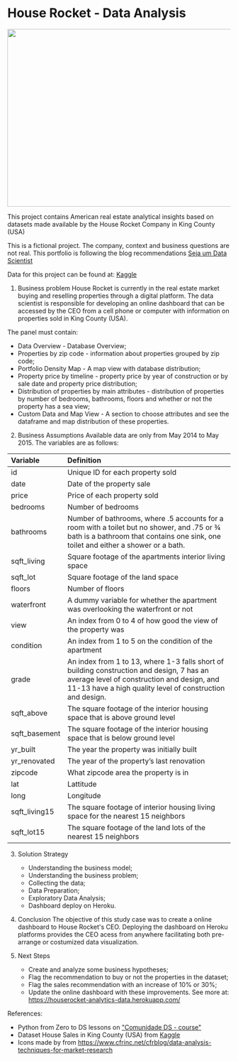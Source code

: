 # House Rocket - Data Analysis

   <p align="center">
      <img width="1000" height="400" src="https://user-images.githubusercontent.com/87772120/141787535-a2d73bde-e87f-4cc5-9027-be7c5c2dfc02.png">
   </p>   





This project contains American real estate analytical insights based on datasets made available by the House Rocket Company in King County (USA)

This is a fictional project. The company, context and business questions are not real. This portfolio is following the blog recommendations [Seja um Data Scientist](https://sejaumdatascientist.com/os-5-projetos-de-data-science-que-fara-o-recrutador-olhar-para-voce/)


Data for this project can be found at: [Kaggle](https://www.kaggle.com/harlfoxem/housesalesprediction/discussion/207885)

1. Business problem
  House Rocket is currently in the real estate market buying and reselling properties through a digital platform. The data scientist is responsible for developing an online dashboard that can be accessed by the CEO from a cell phone or computer with information on properties sold in King County (USA).

  The panel must contain:

  - Data Overview - Database Overview;
  - Properties by zip code - information about properties grouped by zip code;
  - Portfolio Density Map - A map view with database distribution;
  - Property price by timeline - property price by year of construction or by sale date and property price distribution;
  - Distribution of properties by main attributes - distribution of properties by number of bedrooms, bathrooms, floors and whether or not the property has a sea       view;
  - Custom Data and Map View - A section to choose attributes and see the dataframe and map distribution of these properties.

2. Business Assumptions
  Available data are only from May 2014 to May 2015.
  The variables are as follows:
   
| Variable	| Definition |
| :---------------- | :---------------- |
|id	| Unique ID for each property sold |
|date	| Date of the property sale |
|price	| Price of each property sold |
|bedrooms	| Number of bedrooms |
|bathrooms	| Number of bathrooms, where .5 accounts for a room with a toilet but no shower, and .75 or ¾ bath is a bathroom that contains one sink, one toilet and either a shower or a bath.|
| sqft_living	| Square footage of the apartments interior living space|
| sqft_lot	| Square footage of the land space|
| floors	| Number of floors |
| waterfront	| A dummy variable for whether the apartment was overlooking the waterfront or not|
| view	| An index from 0 to 4 of how good the view of the property was|
| condition	| An index from 1 to 5 on the condition of the apartment| 
|grade	|An index from 1 to 13, where 1-3 falls short of building construction and design, 7 has an average level of construction and design, and 11-13 have a high quality level of construction and design.|
|sqft_above	|The square footage of the interior housing space that is above ground level|
|sqft_basement	|The square footage of the interior housing space that is below ground level|
|yr_built	|The year the property was initially built|
|yr_renovated	|The year of the property’s last renovation|
|zipcode	|What zipcode area the property is in|
|lat	|Lattitude|
|long	|Longitude|
|sqft_living15	|The square footage of interior housing living space for the nearest 15 neighbors|
|sqft_lot15	|The square footage of the land lots of the nearest 15 neighbors|

3. Solution Strategy
   - Understanding the business model;
   - Understanding the business problem;
   - Collecting the data;
   - Data Preparation;
   - Exploratory Data Analysis;
   - Dashboard deploy on Heroku.

4. Conclusion
   The objective of this study case was to create a online dashboard to House Rocket's CEO. Deploying the dashboard on Heroku platforms provides the CEO acess from anywhere facilitating both pre-arrange or costumized data visualization.
   
5. Next Steps
   - Create and analyze some business hypotheses;
   - Flag the recommendation to buy or not the properties in the dataset;
   - Flag the sales recommendation with an increase of 10% or 30%;
   - Update the online dashboard with these improvements. See more at: https://houserocket-analytics-data.herokuapp.com/



References:

- Python from Zero to DS lessons on ["Comunidade DS - course"](https://www.comunidadedatascience.com/)
- Dataset House Sales in King County (USA) from [Kaggle](https://www.kaggle.com/harlfoxem/housesalesprediction/discussion/207885)
- Icons made by from https://www.cfrinc.net/cfrblog/data-analysis-techniques-for-market-research
